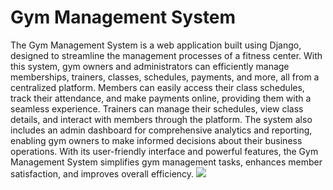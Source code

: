 <h1>Gym Management System</h1>
The Gym Management System is a web application built using Django, designed to streamline the management processes of a fitness center. 
With this system, gym owners and administrators can efficiently manage memberships, trainers, classes, schedules, payments, and more, 
all from a centralized platform. Members can easily access their class schedules, track their attendance, and make payments online, providing 
them with a seamless experience. Trainers can manage their schedules, view class details, and interact with members through the platform. 
The system also includes an admin dashboard for comprehensive analytics and reporting, enabling gym owners to make informed decisions about their business operations.
With its user-friendly interface and powerful features, the Gym Management System simplifies gym management tasks, enhances member satisfaction, and improves overall efficiency.

<img src="C:\Users\hs811\OneDrive\Pictures\Screenshots\gymmanagement">
